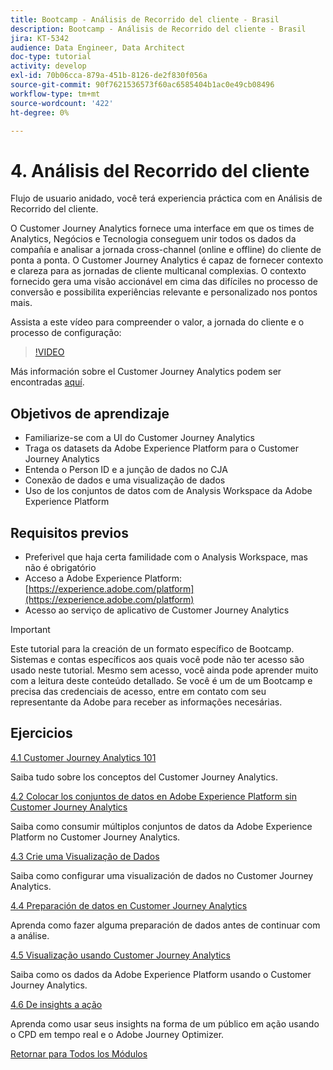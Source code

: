 ```yaml
---
title: Bootcamp - Análisis de Recorrido del cliente - Brasil
description: Bootcamp - Análisis de Recorrido del cliente - Brasil
jira: KT-5342
audience: Data Engineer, Data Architect
doc-type: tutorial
activity: develop
exl-id: 70b06cca-879a-451b-8126-de2f830f056a
source-git-commit: 90f7621536573f60ac6585404b1ac0e49cb08496
workflow-type: tm+mt
source-wordcount: '422'
ht-degree: 0%

---
```


# 4. Análisis del Recorrido del cliente

Flujo de usuario anidado, você terá experiencia práctica com en Análisis de Recorrido del cliente.

O Customer Journey Analytics fornece uma interface em que os times de Analytics, Negócios e Tecnologia conseguem unir todos os dados da compañía e analisar a jornada cross-channel (online e offline) do cliente de ponta a ponta. O Customer Journey Analytics é capaz de fornecer contexto e clareza para as jornadas de cliente multicanal complexias. O contexto fornecido gera uma visão accionável em cima das difíciles no processo de conversão e possibilita experiências relevante e personalizado nos pontos mais.

Assista a este vídeo para compreender o valor, a jornada do cliente e o processo de configuração:

>[!VIDEO](https://video.tv.adobe.com/v/327188?quality=12&learn=on)

Más información sobre el Customer Journey Analytics podem ser encontradas [aquí](https://spark.adobe.com/page/t62eiRu9l6iWJ/).

## Objetivos de aprendizaje

- Familiarize-se com a UI do Customer Journey Analytics
- Traga os datasets da Adobe Experience Platform para o Customer Journey Analytics
- Entenda o Person ID e a junção de dados no CJA
- Conexão de dados e uma visualização de dados
- Uso de los conjuntos de datos com de Analysis Workspace da Adobe Experience Platform

## Requisitos previos

- Preferivel que haja certa familidade com o Analysis Workspace, mas não é obrigatório
- Acceso a Adobe Experience Platform: [https://experience.adobe.com/platform](https://experience.adobe.com/platform)
- Acesso ao serviço de aplicativo de Customer Journey Analytics

>[!IMPORTANT]
>
>Este tutorial para la creación de un formato específico de Bootcamp. Sistemas e contas específicos aos quais você pode não ter acesso são usado neste tutorial. Mesmo sem acesso, você ainda pode aprender muito com a leitura deste conteúdo detallado. Se você é um de um Bootcamp e precisa das credenciais de acesso, entre em contato com seu representante da Adobe para receber as informações necesárias.

## Ejercicios

[4.1 Customer Journey Analytics 101](./ex1.md)

Saiba tudo sobre los conceptos del Customer Journey Analytics.

[4.2 Colocar los conjuntos de datos en Adobe Experience Platform sin Customer Journey Analytics](./ex2.md)

Saiba como consumir múltiplos conjuntos de datos da Adobe Experience Platform no Customer Journey Analytics.

[4.3 Crie uma Visualização de Dados](./ex3.md)

Saiba como configurar uma visualización de dados no Customer Journey Analytics.

[4.4 Preparación de datos en Customer Journey Analytics](./ex4.md)

Aprenda como fazer alguma preparación de dados antes de continuar com a análise.

[4.5 Visualização usando Customer Journey Analytics](./ex5.md)

Saiba como os dados da Adobe Experience Platform usando o Customer Journey Analytics.

[4.6 De insights a ação](./ex6.md)

Aprenda como usar seus insights na forma de um público em ação usando o CPD em tempo real e o Adobe Journey Optimizer.

[Retornar para Todos los Módulos](../../overview.md)
